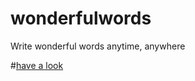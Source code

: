 # wonderfulwords
Write wonderful words anytime, anywhere

#[have a look](https://noobbear.github.io/wonderfulwords/)
